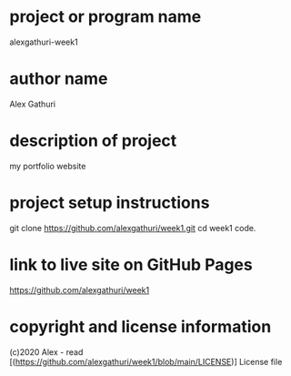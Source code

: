 # project or program name
alexgathuri-week1

# author name
Alex Gathuri

# description of project
my portfolio website

# project setup instructions
git clone https://github.com/alexgathuri/week1.git
cd week1
code.

# link to live site on GitHub Pages
https://github.com/alexgathuri/week1

# copyright and license information
(c)2020 Alex - read [(https://github.com/alexgathuri/week1/blob/main/LICENSE)] License file
